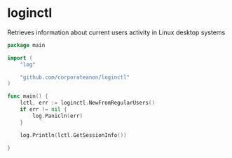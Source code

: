 # loginctl

Retrieves information about current users activity in Linux desktop systems

```go
package main

import (
	"log"

	"github.com/corporateanon/loginctl"
)

func main() {
	lctl, err := loginctl.NewFromRegularUsers()
	if err != nil {
		log.Panicln(err)
	}

	log.Println(lctl.GetSessionInfo())

}
```
